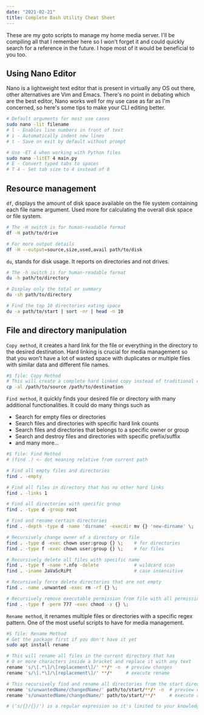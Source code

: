 ```yaml
---
date: "2021-02-21"
title: Complete Bash Utility Cheat Sheet
---
```


These are my goto scripts to manage my home media server. I'll be compiling all that I remember here so I won't forget it and could quickly search for a reference in the future. I hope most of it would be beneficial to you too.

## Using Nano Editor

Nano is a lightweight text editor that is present in virtually any OS out there, other alternatives are Vim and Emacs. There's no point in debating which are the best editor, Nano works well for my use case as far as I'm concerned, so here's some tips to make your CLI editing better.

```bash
# Default arguments for most use cases
sudo nano -lit filename
# l - Enables line numbers in front of text
# i - Automatically indent new lines
# t - Save on exit by default without prompt

# Use -ET 4 when working with Python files
sudo nano -litET 4 main.py
# E - Convert typed tabs to spaces
# T 4 - Set tab size to 4 instead of 8
```

## Resource management

`df`, displays the amount of disk space available on the file system containing each file name argument. Used more for calculating the overall disk space or file system.

```bash
# The -H switch is for human-readable format
df -H path/to/drive

# For more output details
df -H --output=source,size,used,avail path/to/disk
```

`du`, stands for disk usage. It reports on directories and not drives.

```bash
# The -h switch is for human-readable format
du -h path/to/directory

# Display only the total or summary
du -sh path/to/directory

# Find the top 10 directories eating space
du -a path/to/start | sort -nr | head -n 10
```

## File and directory manipulation

`Copy method`, it creates a hard link for the file or everything in the directory to the desired destination. Hard linking is crucial for media management so that you won't have a lot of wasted space with duplicates or multiple files with similar data and different file names.

```bash
#$ file: Copy Method
# This will create a complete hard linked copy instead of traditional one
cp -al /path/to/source /path/to/destination
```

`Find method`, it quickly finds your desired file or directory with many additional functionalities. It could do many things such as

- Search for empty files or directories
- Search files and directories with specific hard link counts
- Search files and directories that belongs to a specific owner or group
- Search and destroy files and directories with specific prefix/suffix
- and many more...

```bash
#$ file: Find Method
# (find .) <- dot meaning relative from current path

# Find all empty files and directories
find . -empty

# Find all files in directory that has no other hard links
find . -links 1

# Find all directories with specific group
find . -type d -group root

# Find and rename certain directories
find . -depth -type d -name 'dirname' -execdir mv {} 'new-dirname' \;

# Recursively change owner of a directory or file
find . -type d -exec chown user:group {} \;    # for directories
find . -type f -exec chown user:group {} \;    # for files

# Recursively delete all files with specific name
find . -type f -name *.nfo -delete             # wildcard scan
find . -iname JaVaScRiPt                       # case insensitive

# Recursively force delete directories that are not empty
find . -name .unwanted -exec rm -rf {} \;

# Recursively remove executable permission from file with all permission
find . -type f -perm 777 -exec chmod -x {} \;
```

`Rename method`, it renames multiple files or directories with a specific regex pattern. One of the most useful scripts to have for media management.

```bash
#$ file: Rename Method
# Get the package first if you don't have it yet
sudo apt install rename

# This will rename all files in the current directory that has
# 0 or more characters inside a bracket and replace it with any text
rename 's/\[.*\]/\[replacement\]/' **/* -n  # preview changes
rename 's/\[.*\]/\[replacement\]/' **/*     # execute rename

# This recursively find and rename all directories from the start directory
rename 's/unwantedName/changedName/' path/to/start/**/* -n  # preview changes
rename 's/unwantedName/changedName/' path/to/start/**/*     # execute rename

# ('s/{}/{}/') is a regular expression so it's limited to your knowledge on it
```
